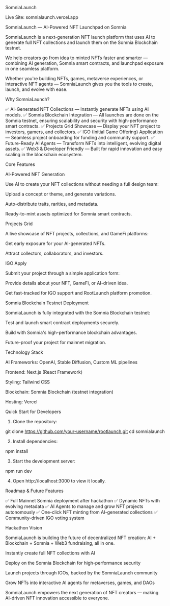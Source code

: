 SomniaLaunch

Live Site: somnialaunch.vercel.app

SomniaLaunch — AI-Powered NFT Launchpad on Somnia

SomniaLaunch is a next-generation NFT launch platform that uses AI to generate full NFT collections and launch them on the Somnia Blockchain testnet.

We help creators go from idea to minted NFTs faster and smarter — combining AI generation, Somnia smart contracts, and launchpad exposure in one seamless platform.

Whether you're building NFTs, games, metaverse experiences, or interactive NFT agents — SomniaLaunch gives you the tools to create, launch, and evolve with ease.



Why SomniaLaunch?

✅ AI-Generated NFT Collections — Instantly generate NFTs using AI models.
✅ Somnia Blockchain Integration — All launches are done on the Somnia testnet, ensuring scalability and security with high-performance smart contracts.
✅ Projects Grid Showcase — Display your NFT project to investors, gamers, and collectors.
✅ IGO (Initial Game Offering) Application — Seamless project onboarding for funding and community support.
✅ Future-Ready AI Agents — Transform NFTs into intelligent, evolving digital assets.
✅ Web3 & Developer Friendly — Built for rapid innovation and easy scaling in the blockchain ecosystem.



Core Features

AI-Powered NFT Generation

Use AI to create your NFT collections without needing a full design team:

Upload a concept or theme, and generate variations.

Auto-distribute traits, rarities, and metadata.

Ready-to-mint assets optimized for Somnia smart contracts.


Projects Grid

A live showcase of NFT projects, collections, and GameFi platforms:

Get early exposure for your AI-generated NFTs.

Attract collectors, collaborators, and investors.


IGO Apply

Submit your project through a simple application form:

Provide details about your NFT, GameFi, or AI-driven idea.

Get fast-tracked for IGO support and RootLaunch platform promotion.


Somnia Blockchain Testnet Deployment

SomniaLaunch is fully integrated with the Somnia Blockchain testnet:

Test and launch smart contract deployments securely.

Build with Somnia's high-performance blockchain advantages.

Future-proof your project for mainnet migration.



Technology Stack

AI Frameworks: OpenAI, Stable Diffusion, Custom ML pipelines

Frontend: Next.js (React Framework)

Styling: Tailwind CSS

Blockchain: Somnia Blockchain (testnet integration)

Hosting: Vercel




Quick Start for Developers

1. Clone the repository:

git clone https://github.com/your-username/rootlaunch.git
cd somnialaunch


2. Install dependencies:

npm install


3. Start the development server:

npm run dev


4. Open http://localhost:3000 to view it locally.





Roadmap & Future Features

✅ Full Mainnet Somnia deployment after hackathon
✅ Dynamic NFTs with evolving metadata
✅ AI Agents to manage and grow NFT projects autonomously
✅ One-click NFT minting from AI-generated collections
✅ Community-driven IGO voting system




Hackathon Vision

SomniaLaunch is building the future of decentralized NFT creation:
AI + Blockchain + Somnia + Web3 fundraising, all in one.

Instantly create full NFT collections with AI

Deploy on the Somnia Blockchain for high-performance security

Launch projects through IGOs, backed by the SomniaLaunch community

Grow NFTs into interactive AI agents for metaverses, games, and DAOs


SomniaLaunch empowers the next generation of NFT creators — making AI-driven NFT innovation accessible to everyone.
